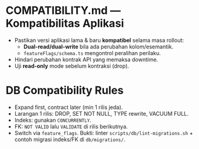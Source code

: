 # COMPATIBILITY.md — Kompatibilitas Aplikasi

- Pastikan versi aplikasi lama & baru **kompatibel** selama masa rollout:
  - **Dual-read/dual-write** bila ada perubahan kolom/esemantik.
  - `featureFlags/schema.ts` mengontrol peralihan perilaku.
- Hindari perubahan kontrak API yang memaksa downtime.
- Uji **read-only** mode sebelum kontraksi (drop).
# DB Compatibility Rules
- Expand first, contract later (min 1 rilis jeda).
- Larangan 1 rilis: DROP, SET NOT NULL, TYPE rewrite, VACUUM FULL.
- Indeks: gunakan `CONCURRENTLY`.
- FK: `NOT VALID` lalu `VALIDATE` di rilis berikutnya.
- Switch via `feature_flags`.
Bukti: linter `scripts/db/lint-migrations.sh` + contoh migrasi indeks/FK di `db/migrations/`.
